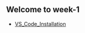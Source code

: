 ## Welcome to week-1    <a name = "id-section1"></a>
- [VS_Code_Installation](VS_Install.md#vs_install)